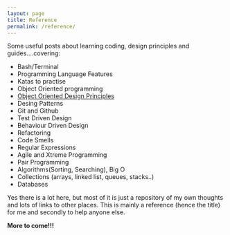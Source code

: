 ```yaml
---
layout: page
title: Reference
permalink: /reference/
---
```


Some useful posts about learning coding, design principles and guides....covering:

- Bash/Terminal
- Programming Language Features
- Katas to practise
- Object Oriented programming
- [Object Oriented Design Principles](/List-of-design-principles/)
- Desing Patterns
- Git and Github
- Test Driven Design
- Behaviour Driven Design
- Refactoring
- Code Smells
- Regular Expressions
- Agile and Xtreme Programming
- Pair Programming
- Algorithms(Sorting, Searching), Big O
- Collections (arrays, linked list, queues, stacks..)
- Databases

Yes there is a lot here, but most of it is just a repository of my own thoughts and lots of links to other places. This is mainly a reference (hence the title) for me and secondly to help anyone else.

**More to come!!!**
